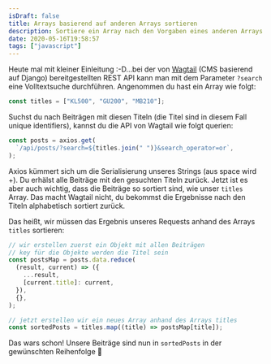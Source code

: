 ```yaml
---
isDraft: false
title: Arrays basierend auf anderen Arrays sortieren
description: Sortiere ein Array nach den Vorgaben eines anderen Arrays!
date: 2020-05-16T19:58:57
tags: ["javascript"]
---
```


Heute mal mit kleiner Einleitung :-D…bei der von [Wagtail](https://wagtail.io/) (CMS basierend auf Django) bereitgestellten REST API kann man mit dem Parameter `?search` eine Volltextsuche durchführen. Angenommen du hast ein Array wie folgt:

```javascript
const titles = ["KL500", "GU200", "MB210"];
```

Suchst du nach Beiträgen mit diesen Titeln (die Titel sind in diesem Fall unique identifiers), kannst du die API von Wagtail wie folgt querien:

```javascript
const posts = axios.get(
  `/api/posts/?search=${titles.join(" ")}&search_operator=or`,
);
```

Axios kümmert sich um die Serialisierung unseres Strings (aus space wird +). Du erhälst alle Beiträge mit den gesuchten Titeln zurück. Jetzt ist es aber auch wichtig, dass die Beiträge so sortiert sind, wie unser `titles` Array. Das macht Wagtail nicht, du bekommst die Ergebnisse nach den Titeln alphabetisch sortiert zurück.

Das heißt, wir müssen das Ergebnis unseres Requests anhand des Arrays `titles` sortieren:

```javascript
// wir erstellen zuerst ein Objekt mit allen Beiträgen
// key für die Objekte werden die Titel sein
const postsMap = posts.data.reduce(
  (result, current) => ({
    ...result,
    [current.title]: current,
  }),
  {},
);

// jetzt erstellen wir ein neues Array anhand des Arrays titles
const sortedPosts = titles.map((title) => postsMap[title]);
```

Das wars schon! Unsere Beiträge sind nun in `sortedPosts` in der gewünschten Reihenfolge 👾
